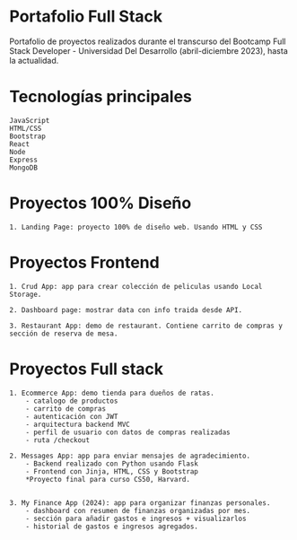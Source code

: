 # Portafolio Full Stack

Portafolio de proyectos realizados durante el transcurso del Bootcamp Full Stack Developer - Universidad Del Desarrollo (abril-diciembre 2023), hasta la actualidad. 

# Tecnologías principales
    JavaScript
    HTML/CSS
    Bootstrap
    React
    Node
    Express
    MongoDB

# Proyectos 100% Diseño

    1. Landing Page: proyecto 100% de diseño web. Usando HTML y CSS

# Proyectos Frontend

    1. Crud App: app para crear colección de peliculas usando Local Storage.

    2. Dashboard page: mostrar data con info traida desde API.

    3. Restaurant App: demo de restaurant. Contiene carrito de compras y
    sección de reserva de mesa. 

# Proyectos Full stack

    1. Ecommerce App: demo tienda para dueños de ratas. 
        - catalogo de productos
        - carrito de compras
        - autenticación con JWT
        - arquitectura backend MVC
        - perfil de usuario con datos de compras realizadas
        - ruta /checkout
    
    2. Messages App: app para enviar mensajes de agradecimiento.
        - Backend realizado con Python usando Flask
        - Frontend con Jinja, HTML, CSS y Bootstrap
        *Proyecto final para curso CS50, Harvard.
    

    3. My Finance App (2024): app para organizar finanzas personales.
        - dashboard con resumen de finanzas organizadas por mes.
        - sección para añadir gastos e ingresos + visualizarlos
        - historial de gastos e ingresos agregados. 


    
